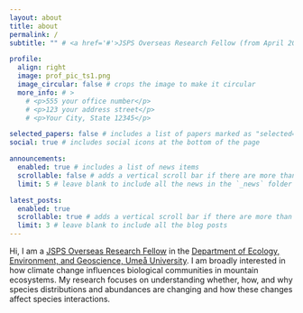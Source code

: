 ```yaml
---
layout: about
title: about
permalink: /
subtitle: "" # <a href='#'>JSPS Overseas Research Fellow (from April 2025)</a>. \nDepartment of Ecology, Environment, and Geoscience, Umeå University

profile:
  align: right
  image: prof_pic_ts1.png
  image_circular: false # crops the image to make it circular
  more_info: # >
    # <p>555 your office number</p>
    # <p>123 your address street</p>
    # <p>Your City, State 12345</p>

selected_papers: false # includes a list of papers marked as "selected={true}"
social: true # includes social icons at the bottom of the page

announcements:
  enabled: true # includes a list of news items
  scrollable: false # adds a vertical scroll bar if there are more than 3 news items
  limit: 5 # leave blank to include all the news in the `_news` folder

latest_posts:
  enabled: true
  scrollable: true # adds a vertical scroll bar if there are more than 3 new posts items
  limit: 3 # leave blank to include all the blog posts
---
```


Hi, I am a [JSPS Overseas Research Fellow](https://www.jsps.go.jp/english/e-ab/) in the [Department of Ecology, Environment, and Geoscience, Umeå University](https://www.umu.se/en/department-of-ecology-and-environmental-science/). I am broadly interested in how climate change influences biological communities in mountain ecosystems. My research focuses on understanding whether, how, and why species distributions and abundances are changing and how these changes affect species interactions.

<!-- 
I use various techniques for my research, including thermal sensors, camera traps, 
I also use modeling techniques to assess the climate change impacts on species distribution.


Put your address / P.O. box / other info right below your picture. You can also disable any of these elements by editing `profile` property of the YAML header of your `_pages/about.md`. Edit `_bibliography/papers.bib` and Jekyll will render your [publications page](/al-folio/publications/) automatically.

Link to your social media connections, too. This theme is set up to use [Font Awesome icons](https://fontawesome.com/) and [Academicons](https://jpswalsh.github.io/academicons/), like the ones below. Add your Facebook, Twitter, LinkedIn, Google Scholar, or just disable all of them.
-->


